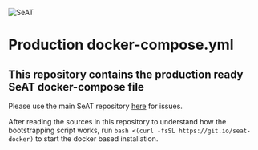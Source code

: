 ![SeAT](http://i.imgur.com/aPPOxSK.png)
# Production docker-compose.yml

## This repository contains the production ready SeAT docker-compose file
Please use the main SeAT repository [here](https://github.com/eveseat/seat) for issues.

After reading the sources in this repository to understand how the bootstrapping script works, run `bash <(curl -fsSL https://git.io/seat-docker)` to start the docker based installation.
